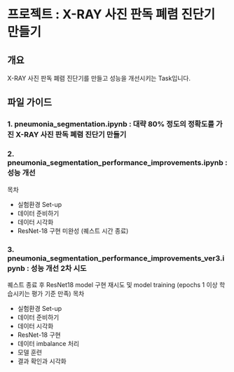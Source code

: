# 프로젝트 : X-RAY 사진 판독 폐렴 진단기 만들기  

## 개요  
X-RAY 사진 판독 폐렴 진단기를 만들고 성능을 개선시키는 Task입니다.  

## 파일 가이드
### 1. pneumonia_segmentation.ipynb : 대략 80% 정도의 정확도를 가진 X-RAY 사진 판독 폐렴 진단기 만들기
### 2. pneumonia_segmentation_performance_improvements.ipynb : 성능 개선   
목차
- 실험환경 Set-up
- 데이터 준비하기
- 데이터 시각화
- ResNet-18 구현 미완성 (퀘스트 시간 종료)

### 3. pneumonia_segmentation_performance_improvements_ver3.ipynb : 성능 개선 2차 시도  
퀘스트 종료 후 ResNet18 model 구현 재시도 및 model training (epochs 1 이상 학습시키는 평가 기준 만족)
목차
- 실험환경 Set-up
- 데이터 준비하기
- 데이터 시각화
- ResNet-18 구현
- 데이터 imbalance 처리
- 모델 훈련
- 결과 확인과 시각화
